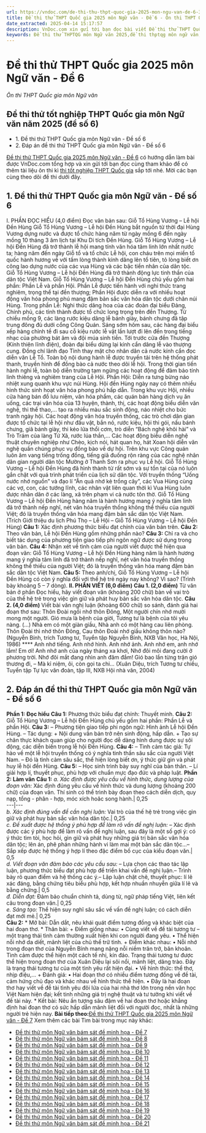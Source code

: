 ```yaml
---
url: https://vndoc.com/de-thi-thu-thpt-quoc-gia-2025-mon-ngu-van-de-6-334661
title: Đề thi thử THPT Quốc gia 2025 môn Ngữ văn - Đề 6 - Ôn thi THPT Quốc gia môn Ngữ văn - VnDoc.com
date_extracted: 2025-04-14 15:17:57
description: VnDoc.com xin gửi tới bạn đọc bài viết Đề thi thử THPT Quốc gia 2025 môn Ngữ văn - Đề 6 để bạn đọc cùng tham khảo nhé.
keywords: Đề thi thử THPTQG môn Ngữ văn 2025,đề thi thptqg môn ngữ văn,đề thi văn thptqg mới,đề thi văn thptqg,đề thi thptqg văn 2025,đề thi thử ngữ văn thptqg,Đề thi thử THPTQG môn Ngữ văn năm 2025 đề số 1,thi THPT Quốc gia 2025,thi tốt nghiệp thpt quốc gia môn ngữ văn,thi tốt nghiệp thpt quốc gia,đề thi thử thpt quốc gia môn Văn
---
```


# Đề thi thử THPT Quốc gia 2025 môn Ngữ văn - Đề 6
 _Ôn thi THPT Quốc gia môn Ngữ văn_
## Đề thi thử tốt nghiệp THPT Quốc gia môn Ngữ văn năm 2025 \(đề số 6\)
  * 1\. Đề thi thử THPT Quốc gia môn Ngữ văn - Đề số 6
  * 2\. Đáp án đề thi thử THPT Quốc gia môn Ngữ văn - Đề số 6

[Đề thi thử THPT Quốc gia 2025 môn Ngữ văn - Đề 6](<https://vndoc.com/de-thi-thu-thpt-quoc-gia-2025-mon-ngu-van-de-6-334661>) có hướng dẫn làm bài được VnDoc.com tổng hợp và xin gửi tới bạn đọc cùng tham khảo để có thêm tài liệu ôn thi kì [thi tốt nghiệp THPT Quốc gia](<https://vndoc.com/thi-thpt-quoc-gia>) sắp tới nhé. Mời các bạn cùng theo dõi đề thi dưới đây.
## 1\. Đề thi thử THPT Quốc gia môn Ngữ văn - Đề số 6
I. PHẦN ĐỌC HIỂU \(4,0 điểm\)
Đọc văn bản sau:
Giỗ Tổ Hùng Vương – Lễ hội Đền Hùng
Giỗ Tổ Hùng Vương – Lễ hội Đền Hùng bắt nguồn từ thời đại Hùng Vương dựng nước và được tổ chức hàng năm từ ngày mồng 6 đến ngày mồng 10 tháng 3 âm lịch tại Khu Di tích Đền Hùng.
Giỗ Tổ Hùng Vương – Lễ hội Đền Hùng đã trở thành lễ hội mang tính văn hóa tâm linh lớn nhất nước ta; hàng năm đến ngày Giỗ tổ và tổ chức Lễ hội, con cháu trên mọi miền tổ quốc hành hương về với tấm lòng thành kính dâng lên tổ tiên, tỏ lòng biết ơn công lao dựng nước của các vua Hùng và các bậc tiền nhân của dân tộc. Giỗ Tổ Hùng Vương – Lễ hội Đền Hùng đã trở thành động lực tinh thần của dân tộc Việt Nam.
Giỗ Tổ Hùng Vương – Lễ hội Đền Hùng chủ yếu gồm hai phần: Phần Lễ và phần Hội. Phần Lễ được tiến hành với nghi thức trang nghiêm, trọng thể tại đền thượng; Phần Hội được diễn ra với nhiều hoạt động văn hóa phong phú mang đậm bản sắc văn hóa dân tộc dưới chân núi Hùng.
Trong phần Lễ: Nghi thức dâng hoa của các đoàn đại biểu Đảng, Chính phủ, các tỉnh thành được tổ chức long trọng trên đền Thượng. Từ chiều mồng 9, các làng rước kiệu dâng lễ bánh giày, bánh chưng đã tập trung đông đủ dưới cổng Công Quán. Sáng sớm hôm sau, các hàng đại biểu xếp hàng chỉnh tề đi sau cỗ kiệu rước lễ vật lần lượt đi lên đền trong tiếng nhạc của phường bát âm và đội múa sinh tiền. Tới trước cửa đền Thượng \(Kính thiên lĩnh điện\), đoàn đại biểu dừng lại kính cẩn dâng lễ vào thượng cung. Đồng chí lãnh đạo Tỉnh thay mặt cho nhân dân cả nước kính cẩn đọc diễn văn Lễ Tổ. Toàn bộ nội dung hành lễ được truyền tải trên hệ thống phát thanh, truyền hình để đồng bào cả nước theo dõi lễ hội. Trong thời gian tiến hành nghi lễ, toàn bộ diễn trường tạm ngừng các hoạt động để đảm bảo tính linh thiêng và nghiêm trang của Lễ Hội.
Phần Hội: Diễn ra tưng bừng náo nhiệt xung quanh khu vực núi Hùng. Hội đền Hùng ngày nay có thêm nhiều hình thức sinh hoạt văn hóa phong phú hấp dẫn. Trong khu vực Hội, nhiều cửa hàng bán đồ lưu niệm, văn hóa phẩm, các quán bán hàng dịch vụ ăn uống, các trại văn hóa của 13 huyện, thành, thị, các hoạt động biểu diễn văn nghệ, thi thể thao,... tạo ra nhiều màu sắc sinh động, náo nhiệt cho bức tranh ngày hội. Các hoạt động văn hóa truyền thống, các trò chơi dân gian được tổ chức tại lễ hội như đấu vật, bắn nỏ, rước kiệu, hội thi gói, nấu bánh chưng, giã bánh giày, thi kéo lửa thổi cơm, trò diễn “Bách nghệ khôi hài” và Trò Trám của làng Tứ Xã, rước lúa thần,... Các hoạt động biểu diễn nghệ thuật chuyên nghiệp như Chèo, kịch nói, hát quan họ, hát Xoan hội diễn văn nghệ quần chúng phục vụ đồng bào về dự hội. Trên khu vực Công quán luôn âm vang tiếng trống đồng, tiếng giã đuống rộn ràng của các nghệ nhân dân gian người dân tộc Mường ở Thanh Sơn ra phục vụ Lễ hội.
Giỗ Tổ Hùng Vương – Lễ hội Đền Hùng đã hình thành từ rất sớm và sự tồn tại của nó luôn gắn chặt với quá trình phát triển của lịch sử dân tộc. Với truyền thống “Uống nước nhớ nguồn” và đạo lí “Ăn quả nhớ kẻ trồng cây”, các Vua Hùng cùng các vợ, con, các tướng lĩnh, các nhân vật liên quan thời kì Vua Hùng luôn được nhân dân ở các làng, xã trên phạm vi cả nước tôn thờ.
Giỗ Tổ Hùng Vương – Lễ hội Đền Hùng hàng năm là hành hương mang ý nghĩa tâm linh đã trở thành nếp nghĩ, nét văn hóa truyền thống không thể thiếu của người Việt; đó là truyền thống văn hóa mang đậm bản sắc dân tộc Việt Nam.
\(Trích Giới thiệu du lịch Phú Thọ – Lễ Hội – Giỗ Tổ Hùng Vương – Lễ hội Đền Hùng\)
**Câu 1:** Xác định phương thức biểu đạt chính của văn bản trên.
**Câu 2:** Theo văn bản, Lễ hội Đền Hùng gồm những phần nào?
**Câu 3:** Chỉ ra và cho biết tác dụng của phương tiện giao tiếp phi ngôn ngữ được sử dụng trong văn bản.
**Câu 4:** Nhận xét về tình cảm của người viết được thể hiện qua đoạn văn: Giỗ Tổ Hùng Vương – Lễ hội Đền Hùng hàng năm là hành hương mang ý nghĩa tâm linh đã trở thành nếp nghĩ, nét văn hóa truyền thống không thể thiếu của người Việt; đó là truyền thống văn hóa mang đậm bản sắc dân tộc Việt Nam.
**Câu 5:** Theo anh/chị, Giỗ Tổ Hùng Vương – Lễ hội Đền Hùng có còn ý nghĩa đối với thế hệ trẻ ngày nay không? Vì sao? \(Trình bày khoảng 5 – 7 dòng\).
**II. PHẦN VIẾT \(6,0 điểm\)**
**Câu 1. \(2,0 điểm\)**
Từ văn bản ở phần Đọc hiểu, hãy viết đoạn văn \(khoảng 200 chữ\) bàn về vai trò của thế hệ trẻ trong việc gìn giữ và phát huy bản sắc văn hóa dân tộc.
**Câu 2. \(4,0 điểm\)**
Viết bài văn nghị luận \(khoảng 600 chữ\) so sánh, đánh giá hai đoạn thơ sau:
Thôn Đoài ngồi nhớ thôn Đông,
Một người chín nhớ mười mong một người.
Gió mưa là bệnh của giời,
Tương tư là bệnh của tôi yêu nàng.
\(...\)
Nhà em có một giàn giầu,
Nhà anh có một hàng cau liên phòng.
Thôn Đoài thì nhớ thôn Đông,
Cau thôn Đoài nhớ giầu không thôn nào?
\(Nguyễn Bính, trích Tương tư, Tuyển tập Nguyễn Bính, NXB Văn học, Hà Nội, 1986\)
\*\*\*\*
Anh nhớ tiếng. Anh nhớ hình. Anh nhớ ảnh.
Anh nhớ em, anh nhớ lắm\! Em ơi\!
Anh nhớ anh của ngày tháng xa khơi,
Nhớ đôi môi đang cười ở phương trời.
Nhớ đôi mắt đang nhìn anh đăm đắm\!
Gió bao lần từng trận gió thương đi,
– Mà kỉ niệm, ôi, còn gọi ta chi…
\(Xuân Diệu, trích Tương tư chiều, Tuyển tập Tự lực văn đoàn, tập III, NXB Hội nhà văn, 2004\)
## 2\. Đáp án đề thi thử THPT Quốc gia môn Ngữ văn - Đề số 6
**Phần 1: Đọc hiểu**
**Câu 1:** Phương thức biểu đạt chính: Thuyết minh.
**Câu 2:** Giỗ Tổ Hùng Vương – Lễ hội Đền Hùng chủ yếu gồm hai phần: Phần Lễ và phần Hội.
**Câu 3:**
– Phương tiện giao tiếp phi ngôn ngữ: Hình ảnh Lễ hội Đền Hùng.
– Tác dụng:
\+ Nội dung văn bản trở nên sinh động, hấp dẫn.
\+ Tạo sự chân thực khách quan giúp cho người đọc dễ dàng hình dung được sự sôi động, các diễn biến trong lễ hội Đền Hùng.
**Câu 4:**
– Tình cảm tác giả: Tự hào về một lễ hội truyền thống có ý nghĩa tinh thần sâu sắc của người Việt Nam.
– Đó là tình cảm sâu sắc, thể hiện lòng biết ơn, ý thức giữ gìn và phát huy lễ hội đền Hùng.
**Câu 5:**
– Học sinh trình bày suy nghĩ của bản thân.
– Lí giải hợp lí, thuyết phục, phù hợp với chuẩn mực đạo đức và pháp luật.
**Phần 2: Làm văn**
**Câu 1:**
_a. Xác định được yêu cầu về hình thức, dung lượng của đoạn văn:_ Xác định đúng yêu cầu về hình thức và dung lượng \(khoảng 200 chữ\) của đoạn văn. Thí sinh có thể trình bày đoạn theo cách diễn dịch, quy nạp, tổng - phân - hợp, móc xích hoăc song hành.| 0,25  
---|---  
 _b. Xác định đúng vấn đề cần nghị luận:_ Vai trò của thế hệ trẻ trong việc gìn giữ và phát huy bản sắc văn hóa dân tộc.| 0,25  
 _c. Đề xuất được hệ thống ý phù hợp để làm rõ vấn đề nghị luận:_ – Xác định được các ý phù hợp để làm rõ vấn đề nghị luận, sau đây là một số gợi ý: có ý thức tìm tòi, học hỏi, gìn giữ và phát huy những giá trị bản sắc văn hóa dân tộc; lên án, phê phán những hành vi làm mai một bản sắc dân tộc...– Sắp xếp được hệ thống ý hợp lí theo đặc điểm bố cục của kiểu đoạn văn.| 0,5  
 _d. Viết đoạn văn đảm bảo các yêu cầu sau:_ – Lựa chọn các thao tác lập luận, phương thức biểu đạt phù hợp để triển khai vấn đề nghị luận.– Trình bày rõ quan điểm và hệ thống các ý.– Lập luận chặt chẽ, thuyết phục: lí lẽ xác đáng, bằng chứng tiêu biểu phù hợp, kết hợp nhuần nhuyễn giữa lí lẽ và bằng chứng.| 0,5  
 _đ. Diễn đạt:_ Đảm bảo chuẩn chính tả, dùng từ, ngữ pháp tiếng Việt, liên kết câu trong đoạn văn.| 0,25  
 _e. Sáng tạo:_ Thể hiện suy nghĩ sâu sắc về vấn đề nghị luận; có cách diễn đạt mới mẻ.| 0,25  
**Câu 2:**
\* Mở bài: Dẫn dắt, nêu khái quát điểm tương đồng và khác biệt của hai đoạn thơ.
\* Thân bài:
\+ Điểm giống nhau:
• Cùng viết về đề tài tương tư – một trạng thái tình cảm thường xuất hiện khi con người đang yêu.
• Thể hiện nỗi nhớ da diết, mãnh liệt của chủ thể trữ tình.
\+ Điểm khác nhau:
• Nỗi nhớ trong đoạn thơ của Nguyễn Bính mang nặng nỗi niềm trăn trở, băn khoăn. Tình cảm được thể hiện một cách tế nhị, kín đáo. Trạng thái tương tư được thể hiện trong đoạn thơ của Xuân Diệu lại sôi nổi, mãnh liệt, dâng trào. Đây là trạng thái tương tư của một tình yêu rất hiện đại.
• Về hình thức: thể thơ, nhịp điệu,...
\+ Đánh giá:
• Hai đoạn thơ có nhiều điểm tương đồng về đề tài, cảm hứng chủ đạo và khác nhau về hình thức thể hiện.
• Đây là hai đoạn thơ hay viết về đề tài tình yêu đôi lứa của hai nhà thơ lớn trong nền văn học Việt Nam hiện đại; kết tinh những giá trị nghệ thuật và tư tưởng khi viết về đề tài này.
\* Kết bài: Nêu ấn tượng sâu đậm về hai đoạn thơ hoặc khẳng định hai đoạn thơ có sức hấp dẫn mãnh liệt đối với người đọc, nhất là những người trẻ hiện nay.
**Bài tiếp theo:**[Đề thi thử THPT Quốc gia 2025 môn Ngữ văn - Đề 7](<https://vndoc.com/de-thi-thu-thpt-quoc-gia-2025-mon-ngu-van-de-7-334706>)
Xem thêm các bài Tìm bài trong mục này khác:
  * [Đề thi thử môn Ngữ văn bám sát đề minh họa - Đề 7](</de-thi-thu-thpt-quoc-gia-2025-mon-ngu-van-de-7-334706>)
  * [Đề thi thử môn Ngữ văn bám sát đề minh họa - Đề 8](</de-thi-thu-thpt-quoc-gia-2025-mon-ngu-van-de-8-334710>)
  * [Đề thi thử môn Ngữ văn bám sát đề minh họa - Đề 9](</de-thi-thu-thpt-quoc-gia-2025-mon-ngu-van-de-9-334717>)
  * [Đề thi thử môn Ngữ văn bám sát đề minh họa - Đề 10](</de-thi-thu-thpt-quoc-gia-2025-mon-ngu-van-de-10-334719>)
  * [Đề thi thử môn Ngữ văn bám sát đề minh họa - Đề 11](</de-thi-thu-thpt-quoc-gia-2025-mon-ngu-van-de-11-334722>)
  * [Đề thi thử môn Ngữ văn bám sát đề minh họa - Đề 12](</de-thi-thu-tot-nghiep-thpt-2025-mon-ngu-van-bam-sat-de-minh-hoa-de-12-338287>)
  * [Đề thi thử môn Ngữ văn bám sát đề minh họa - Đề 13](</de-thi-thu-tot-nghiep-thpt-2025-mon-ngu-van-bam-sat-de-minh-hoa-de-13-338288>)
  * [Đề thi thử môn Ngữ văn bám sát đề minh họa - Đề 14](</de-thi-thu-tot-nghiep-thpt-2025-mon-ngu-van-bam-sat-de-minh-hoa-de-14-338292>)
  * [Đề thi thử môn Ngữ văn bám sát đề minh họa - Đề 15](</de-thi-thu-tot-nghiep-thpt-2025-mon-ngu-van-bam-sat-de-minh-hoa-de-15-338294>)
  * [Đề thi thử môn Ngữ văn bám sát đề minh họa - Đề 16](</de-thi-thu-tot-nghiep-thpt-2025-mon-ngu-van-bam-sat-de-minh-hoa-de-16-338302>)
  * [Đề thi thử môn Ngữ văn bám sát đề minh họa - Đề 17](</de-thi-thu-tot-nghiep-thpt-2025-mon-ngu-van-bam-sat-de-minh-hoa-de-17-338305>)
  * [Đề thi thử môn Ngữ văn bám sát đề minh họa - Đề 18](</de-thi-thu-tot-nghiep-thpt-2025-mon-ngu-van-bam-sat-de-minh-hoa-de-18-338309>)
  * [Đề thi thử môn Ngữ văn bám sát đề minh họa - Đề 19](</de-thi-thu-tot-nghiep-thpt-2025-mon-ngu-van-bam-sat-de-minh-hoa-de-19-338310>)
  * [Đề thi thử môn Ngữ văn bám sát đề minh họa - Đề 20](</de-thi-thu-tot-nghiep-thpt-2025-mon-ngu-van-bam-sat-de-minh-hoa-de-20-338384>)
  * [Đề thi thử môn Ngữ văn bám sát đề minh họa - Đề 21](</de-thi-thu-tot-nghiep-thpt-2025-mon-ngu-van-bam-sat-de-minh-hoa-de-21-338394>)

